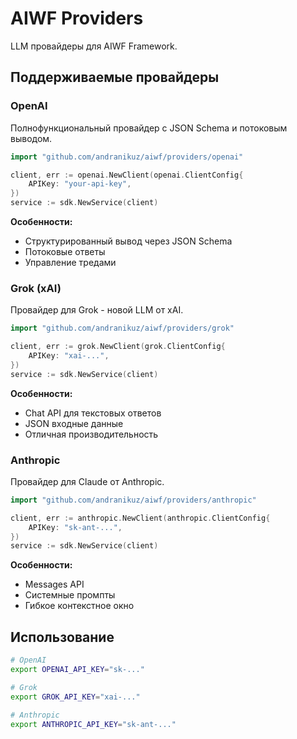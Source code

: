 # AIWF Providers

LLM провайдеры для AIWF Framework.

## Поддерживаемые провайдеры

### OpenAI
Полнофункциональный провайдер с JSON Schema и потоковым выводом.

```go
import "github.com/andranikuz/aiwf/providers/openai"

client, err := openai.NewClient(openai.ClientConfig{
    APIKey: "your-api-key",
})
service := sdk.NewService(client)
```

**Особенности:**
- Структурированный вывод через JSON Schema
- Потоковые ответы
- Управление тредами

### Grok (xAI)
Провайдер для Grok - новой LLM от xAI.

```go
import "github.com/andranikuz/aiwf/providers/grok"

client, err := grok.NewClient(grok.ClientConfig{
    APIKey: "xai-...",
})
service := sdk.NewService(client)
```

**Особенности:**
- Chat API для текстовых ответов
- JSON входные данные
- Отличная производительность

### Anthropic
Провайдер для Claude от Anthropic.

```go
import "github.com/andranikuz/aiwf/providers/anthropic"

client, err := anthropic.NewClient(anthropic.ClientConfig{
    APIKey: "sk-ant-...",
})
service := sdk.NewService(client)
```

**Особенности:**
- Messages API
- Системные промпты
- Гибкое контекстное окно

## Использование

```bash
# OpenAI
export OPENAI_API_KEY="sk-..."

# Grok
export GROK_API_KEY="xai-..."

# Anthropic
export ANTHROPIC_API_KEY="sk-ant-..."
```
